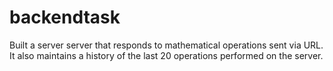 # backendtask
Built a server server that responds to mathematical operations sent via URL. It also maintains a history of the last 20 operations performed on the server.
